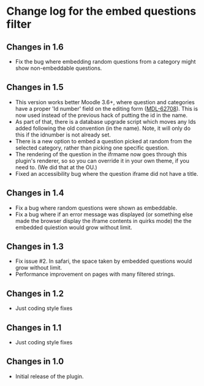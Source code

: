 # Change log for the embed questions filter


## Changes in 1.6

* Fix the bug where embedding random questions from a category might show non-embeddable questions.

## Changes in 1.5

* This version works better Moodle 3.6+, where question and categories have a proper 'Id number'
  field on the editing form ([MDL-62708](https://tracker.moodle.org/browse/MDL-62708)).
  This is now used instead of the previous hack of putting the id in the name.
* As part of that, there is a database upgrade script which moves any Ids added
  following the old convention (in the name). Note, it will only do this if the idnumber
  is not already set.
* There is a new option to embed a question picked at random from the selected category,
  rather than picking one specific question.
* The rendering of the question in the ifrmame now goes through this plugin's renderer, so
  so you can override it in your own theme, if you need to. (We did that at the OU.)
* Fixed an accessibility bug where the question iframe did not have a title.

## Changes in 1.4

* Fix a bug where random questions were shown as embeddable.
* Fix a bug where if an error message was displayed (or something else made the browser
  display the iframe contents in quirks mode) the the embedded quiestion would grow without limit.

## Changes in 1.3

* Fix issue #2. In safari, the space taken by embedded questions would grow without limit.
* Performance improvement on pages with many filtered strings.


## Changes in 1.2

* Just coding style fixes


## Changes in 1.1

* Just coding style fixes


## Changes in 1.0

* Initial release of the plugin.
